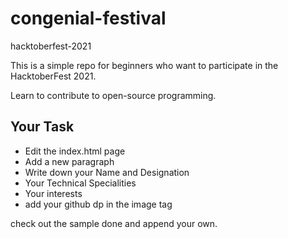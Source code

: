 # congenial-festival
hacktoberfest-2021

This is a simple repo for beginners who want to participate in the HacktoberFest 2021.

Learn to contribute to open-source programming. 

## Your Task

- Edit the index.html page
- Add a new paragraph 
- Write down your Name and Designation
- Your Technical Specialities
- Your interests 
- add your github dp in the image tag 

check out the sample done and append your own.
